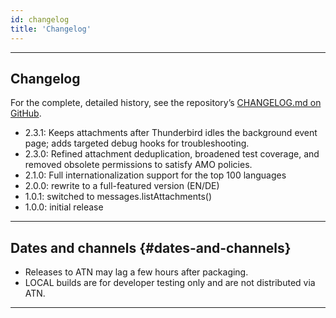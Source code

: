 ```yaml
---
id: changelog
title: 'Changelog'
---
```


---

## Changelog

For the complete, detailed history, see the repository’s
[CHANGELOG.md on GitHub](https://github.com/bitranox/Thunderbird-Reply-with-Attachments/blob/master/CHANGELOG.md).

- 2.3.1: Keeps attachments after Thunderbird idles the background event page; adds targeted debug hooks for troubleshooting.
- 2.3.0: Refined attachment deduplication, broadened test coverage, and removed obsolete permissions to satisfy AMO policies.
- 2.1.0: Full internationalization support for the top 100 languages
- 2.0.0: rewrite to a full-featured version (EN/DE)
- 1.0.1: switched to messages.listAttachments()
- 1.0.0: initial release

---

## Dates and channels {#dates-and-channels}

- Releases to ATN may lag a few hours after packaging.
- LOCAL builds are for developer testing only and are not distributed via ATN.

---
